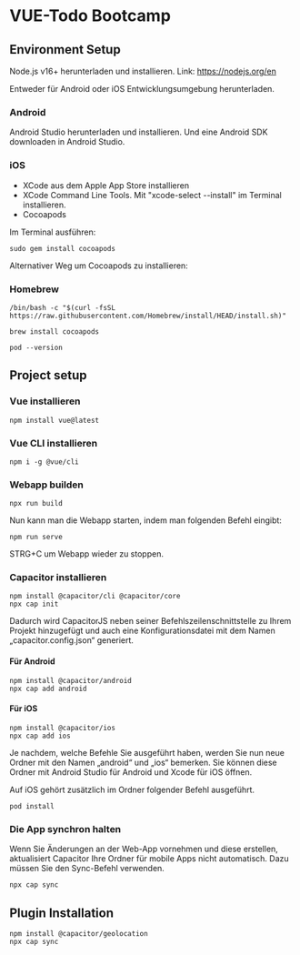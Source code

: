 # VUE-Todo Bootcamp

## Environment Setup
Node.js v16+ herunterladen und installieren. Link: https://nodejs.org/en

Entweder für Android oder iOS Entwicklungsumgebung herunterladen.
### Android
Android Studio herunterladen und installieren. Und eine Android SDK downloaden in Android Studio.
### iOS
- XCode aus dem Apple App Store installieren
- XCode Command Line Tools. Mit "xcode-select --install" im Terminal installieren.
- Cocoapods

Im Terminal ausführen:
```
sudo gem install cocoapods
```
Alternativer Weg um Cocoapods zu installieren:

### Homebrew
```
/bin/bash -c "$(curl -fsSL https://raw.githubusercontent.com/Homebrew/install/HEAD/install.sh)"
```
```
brew install cocoapods
```

```
pod --version
```

## Project setup
### Vue installieren
```
npm install vue@latest
```

### Vue CLI installieren
```
npm i -g @vue/cli
```

### Webapp builden
```
npx run build
```
Nun kann man die Webapp starten, indem man folgenden Befehl eingibt:
```
npm run serve
```
STRG+C um Webapp wieder zu stoppen.
### Capacitor installieren
```
npm install @capacitor/cli @capacitor/core
npx cap init
```
Dadurch wird CapacitorJS neben seiner Befehlszeilenschnittstelle zu Ihrem Projekt hinzugefügt und auch eine Konfigurationsdatei mit dem Namen „capacitor.config.json“ generiert.
#### Für Android
```
npm install @capacitor/android
npx cap add android
```
#### Für iOS
```
npm install @capacitor/ios
npx cap add ios
```
Je nachdem, welche Befehle Sie ausgeführt haben, werden Sie nun neue Ordner mit den Namen „android“ und „ios“ bemerken. Sie können diese Ordner mit Android Studio für Android und Xcode für iOS öffnen.

Auf iOS gehört zusätzlich im Ordner folgender Befehl ausgeführt.
```
pod install
```


### Die App synchron halten
Wenn Sie Änderungen an der Web-App vornehmen und diese erstellen, aktualisiert Capacitor Ihre Ordner für mobile Apps nicht automatisch. Dazu müssen Sie den Sync-Befehl verwenden.
```
npx cap sync
```

## Plugin Installation
```
npm install @capacitor/geolocation
npx cap sync
```
